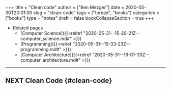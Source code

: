 +++
title = "Clean code"
author = ["Ben Mezger"]
date = 2020-05-30T20:01:00
slug = "clean-code"
tags = ["toread", "books"]
categories = ["books"]
type = "notes"
draft = false
bookCollapseSection = true
+++

-   Related pages
    -   [Computer Science]({{<relref "2020-05-31--15-29-21Z--computer_science.md#" >}})
    -   [Programming]({{<relref "2020-05-31--15-33-23Z--programming.md#" >}})
    -   [Computer Architecture]({{<relref "2020-05-31--16-01-33Z--computer_architecture.md#" >}})

---


## <span class="org-todo todo NEXT">NEXT</span> Clean Code {#clean-code}

